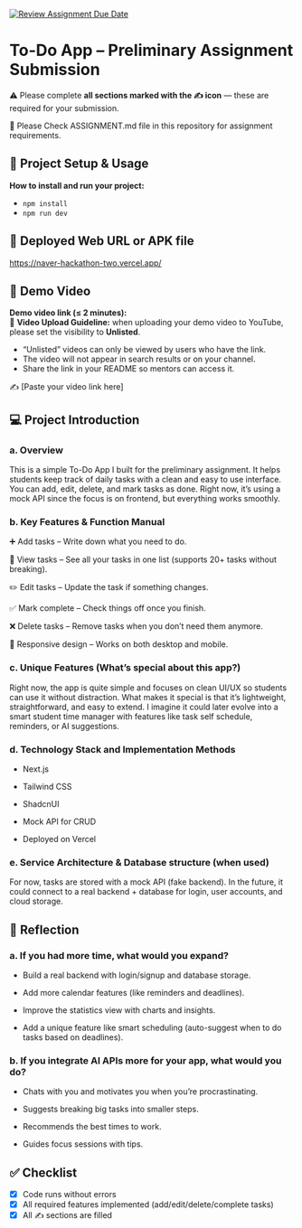 [![Review Assignment Due Date](https://classroom.github.com/assets/deadline-readme-button-22041afd0340ce965d47ae6ef1cefeee28c7c493a6346c4f15d667ab976d596c.svg)](https://classroom.github.com/a/YHSq4TPZ)
# To-Do App – Preliminary Assignment Submission
⚠️ Please complete **all sections marked with the ✍️ icon** — these are required for your submission.

👀 Please Check ASSIGNMENT.md file in this repository for assignment requirements.

## 🚀 Project Setup & Usage
**How to install and run your project:**  
 
- `npm install`  
- `npm run dev`

## 🔗 Deployed Web URL or APK file
https://naver-hackathon-two.vercel.app/


## 🎥 Demo Video
**Demo video link (≤ 2 minutes):**  
📌 **Video Upload Guideline:** when uploading your demo video to YouTube, please set the visibility to **Unlisted**.  
- “Unlisted” videos can only be viewed by users who have the link.  
- The video will not appear in search results or on your channel.  
- Share the link in your README so mentors can access it.  

✍️ [Paste your video link here]


## 💻 Project Introduction

### a. Overview

This is a simple To-Do App I built for the preliminary assignment. It helps students keep track of daily tasks with a clean and easy to use interface. You can add, edit, delete, and mark tasks as done. Right now, it’s using a mock API since the focus is on frontend, but everything works smoothly.

### b. Key Features & Function Manual

➕ Add tasks – Write down what you need to do.

👀 View tasks – See all your tasks in one list (supports 20+ tasks without breaking).

✏️ Edit tasks – Update the task if something changes.

✅ Mark complete – Check things off once you finish.

❌ Delete tasks – Remove tasks when you don’t need them anymore.

📱 Responsive design – Works on both desktop and mobile.

### c. Unique Features (What’s special about this app?) 

Right now, the app is quite simple and focuses on clean UI/UX so students can use it without distraction. What makes it special is that it’s lightweight, straightforward, and easy to extend. I imagine it could later evolve into a smart student time manager with features like task self schedule, reminders, or AI suggestions.

### d. Technology Stack and Implementation Methods

- Next.js

- Tailwind CSS

- ShadcnUI

- Mock API for CRUD

- Deployed on Vercel

### e. Service Architecture & Database structure (when used)

For now, tasks are stored with a mock API (fake backend). In the future, it could connect to a real backend + database for login, user accounts, and cloud storage.

## 🧠 Reflection

### a. If you had more time, what would you expand?

- Build a real backend with login/signup and database storage.

- Add more calendar features (like reminders and deadlines).

- Improve the statistics view with charts and insights.

- Add a unique feature like smart scheduling (auto-suggest when to do tasks based on deadlines).


### b. If you integrate AI APIs more for your app, what would you do?

- Chats with you and motivates you when you’re procrastinating.

- Suggests breaking big tasks into smaller steps.

- Recommends the best times to work.

- Guides focus sessions with tips.


## ✅ Checklist
- [x] Code runs without errors  
- [x] All required features implemented (add/edit/delete/complete tasks)  
- [x] All ✍️ sections are filled  
